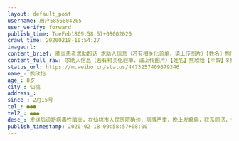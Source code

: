 ```yaml
---
layout: default_post
username: 用户5856804205
user_verify: forward
publish_time: TueFeb1809:58:57+08002020
crawl_time: 20200218-10:54:27
imageurl: 
content_brief: 肺炎患者求助超话 求助人信息（若有相关化验单，请上传图片）【姓名】熊欣怡【年龄】8岁【所在城市】仙桃【所在小区、社区】【患病时间】2月15号【联系方式】●●●【其他紧急联系人】●●●【病情描述】 发烧后诊断病毒性脑炎，在仙桃市人民医院确诊，病情严重，晚上发癫痫，联 ...全文
content_full_raw: 求助人信息（若有相关化验单，请上传图片）【姓名】熊欣怡【年龄】8岁【所在城市】仙桃【所在小区、社区】【患病时间】2月15号【联系方式】●●●【其他紧急联系人】●●●【病情描述】发烧后诊断病毒性脑炎，在仙桃市人民医院确诊，病情严重，晚上发癫痫，联系同济，协和表示，必须要联系武汉当地医院，并有床位接收才能过去，希望大家扩散，帮帮忙，小孩才8岁，平时很乖，如治疗不及时，小孩可能会智力低下，请大家帮帮忙！谢谢大家
status_url: https://m.weibo.cn/status/4473257409679346
name_: 熊欣怡
age_: 8岁
city_: 仙桃
address_: 
since_: 2月15号
tel_: ●●●
tel2_: ●●●
desc_: 发烧后诊断病毒性脑炎，在仙桃市人民医院确诊，病情严重，晚上发癫痫，联系同济，协和表示，必须要联系武汉当地医院，并有床位接收才能过去，希望大家扩散，帮帮忙，小孩才8岁，平时很乖，如治疗不及时，小孩可能会智力低下，请大家帮帮忙！谢谢大家
publish_timestamp: 2020-02-18 09:58:57+08:00
---
```

